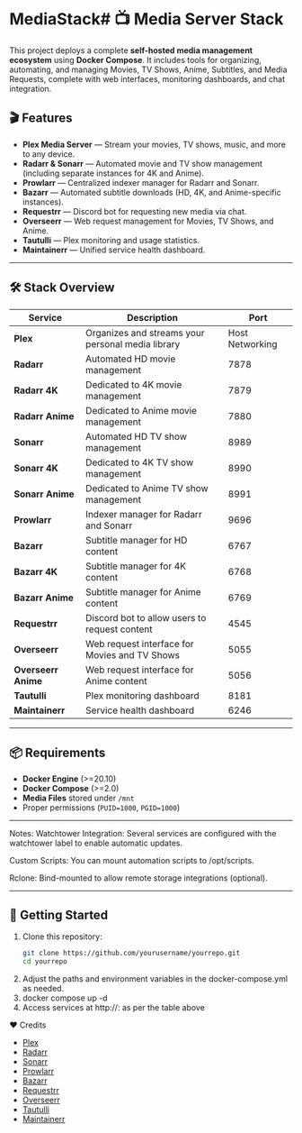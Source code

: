 # MediaStack# 📺 Media Server Stack

This project deploys a complete **self-hosted media management ecosystem** using **Docker Compose**. It includes tools for organizing, automating, and managing Movies, TV Shows, Anime, Subtitles, and Media Requests, complete with web interfaces, monitoring dashboards, and chat integration.

## 🎬 Features

- **Plex Media Server** — Stream your movies, TV shows, music, and more to any device.
- **Radarr & Sonarr** — Automated movie and TV show management (including separate instances for 4K and Anime).
- **Prowlarr** — Centralized indexer manager for Radarr and Sonarr.
- **Bazarr** — Automated subtitle downloads (HD, 4K, and Anime-specific instances).
- **Requestrr** — Discord bot for requesting new media via chat.
- **Overseerr** — Web request management for Movies, TV Shows, and Anime.
- **Tautulli** — Plex monitoring and usage statistics.
- **Maintainerr** — Unified service health dashboard.

---

## 🛠️ Stack Overview

| Service         | Description                                                                          | Port   |
|-----------------|--------------------------------------------------------------------------------------|-------|
| **Plex**        | Organizes and streams your personal media library                                    | Host Networking |
| **Radarr**      | Automated HD movie management                                                        | 7878  |
| **Radarr 4K**   | Dedicated to 4K movie management                                                      | 7879  |
| **Radarr Anime**| Dedicated to Anime movie management                                                   | 7880  |
| **Sonarr**      | Automated HD TV show management                                                       | 8989  |
| **Sonarr 4K**   | Dedicated to 4K TV show management                                                    | 8990  |
| **Sonarr Anime**| Dedicated to Anime TV show management                                                 | 8991  |
| **Prowlarr**    | Indexer manager for Radarr and Sonarr                                                  | 9696  |
| **Bazarr**      | Subtitle manager for HD content                                                       | 6767  |
| **Bazarr 4K**   | Subtitle manager for 4K content                                                       | 6768  |
| **Bazarr Anime**| Subtitle manager for Anime content                                                    | 6769  |
| **Requestrr**   | Discord bot to allow users to request content                                         | 4545  |
| **Overseerr**   | Web request interface for Movies and TV Shows                                         | 5055  |
| **Overseerr Anime**| Web request interface for Anime content                                           | 5056  |
| **Tautulli**    | Plex monitoring dashboard                                                             | 8181  |
| **Maintainerr** | Service health dashboard                                                              | 6246  |

---

## 📦 Requirements

- **Docker Engine** (>=20.10)
- **Docker Compose** (>=2.0)
- **Media Files** stored under `/mnt`
- Proper permissions (`PUID=1000`, `PGID=1000`)

---

Notes: 
Watchtower Integration: Several services are configured with the watchtower label to enable automatic updates.

Custom Scripts: You can mount automation scripts to /opt/scripts.

Rclone: Bind-mounted to allow remote storage integrations (optional).

----

## 🚀 Getting Started

1. Clone this repository:
   ```bash
   git clone https://github.com/yourusername/yourrepo.git
   cd yourrepo

2. Adjust the paths and environment variables in the docker-compose.yml as needed.
3. docker compose up -d
4. Access services at http://<your-server-ip>:<port> as per the table above

❤️ Credits 
- [Plex](https://www.plex.tv/)
- [Radarr](https://radarr.video/)
- [Sonarr](https://sonarr.tv/)
- [Prowlarr](https://github.com/Prowlarr/Prowlarr)
- [Bazarr](https://www.bazarr.media/)
- [Requestrr](https://github.com/davestephens/Requestrr)
- [Overseerr](https://overseerr.dev/)
- [Tautulli](https://tautulli.com/)
- [Maintainerr](https://github.com/jorenn92/maintainerr)


